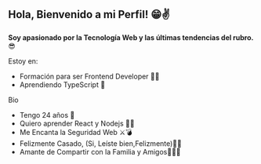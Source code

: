 ## Hola, Bienvenido a mi Perfil! 😁✌ 

**Soy apasionado por la Tecnología Web y las últimas tendencias del rubro.** 😎

Estoy en: 

- Formación para ser Frontend Developer 👨‍💻
- Aprendiendo TypeScript 💪

Bio

- Tengo 24 años 🤩
- Quiero aprender React y Nodejs 🤪🧐
- Me Encanta la Seguridad Web ⚔💣
- Felizmente Casado, (Si, Leíste bien,Felizmente)🤵👰
- Amante de Compartir con la Familia y Amigos🤙🌭🍣   